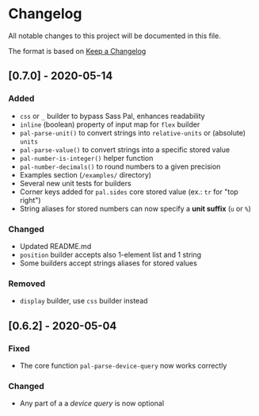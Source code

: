 # Changelog

All notable changes to this project will be documented in this file.

The format is based on [Keep a Changelog](https://keepachangelog.com/en/1.0.0/)

## [0.7.0] - 2020-05-14

### Added
- `css` or `_` builder to bypass Sass Pal, enhances readability
- `inline` (boolean) property of input map for `flex` builder
- `pal-parse-unit()` to convert strings into `relative-units` or (absolute) `units`
- `pal-parse-value()` to convert strings into a specific stored value
- `pal-number-is-integer()` helper function
- `pal-number-decimals()` to round numbers to a given precision
- Examples section (`/examples/` directory)
- Several new unit tests for builders
- Corner keys added for `pal.sides` core stored value (ex.: `tr` for "top right")
- String aliases for stored numbers can now specify a **unit suffix** (`u` or `%`)

### Changed
- Updated README.md
- `position` builder accepts also 1-element list and 1 string
- Some builders accept strings aliases for stored values

### Removed
- `display` builder, use `css` builder instead

## [0.6.2] - 2020-05-04
### Fixed
- The core function `pal-parse-device-query` now works correctly

### Changed
- Any part of a a *device query* is now optional
